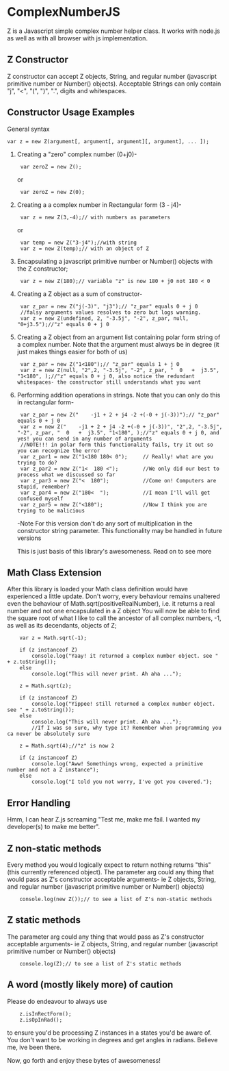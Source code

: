# ComplexNumberJS

Z is a Javascript simple complex number helper class. It works with node.js as well as with all browser with js implementation.

Z Constructor
-------------

Z constructor can accept Z objects, String, and regular number (javascript primitive number or Number() objects).
Acceptable Strings can only contain "j", "<", "(", ")", ".", digits and whitespaces.

Constructor Usage Examples
---------------------------

General syntax

    var z = new Z(argument[, argument[, argument][, argument], ... ]);

1. Creating a "zero" complex number (0+j0)-

        var zeroZ = new Z();

    or

        var zeroZ = new Z(0);

2. Creating a a complex number in Rectangular form (3 - j4)-

        var z = new Z(3,-4);// with numbers as parameters

    or

        var temp = new Z("3-j4");//with string
        var z = new Z(temp);// with an object of Z

3. Encapsulating a javascript primitive number or Number() objects with the Z constructor;

        var z = new Z(180);// variable "z" is now 180 + j0 not 180 < 0

4. Creating a Z object as a sum of constructor-

        var z_par = new Z("j(-3)", "j3");// "z_par" equals 0 + j 0
        //falsy arguments values resolves to zero but logs warning.
        var z = new Z(undefined, 2, "-3.5j", "-2", z_par, null, "0+j3.5");//"z" equals 0 + j 0

5. Creating a Z object from an argument list containing polar form string of a complex number. Note that the argument must always be in degree (it just makes things easier for both of us)

        var z_par = new Z("1<180");// "z_par" equals 1 + j 0
        var z = new Z(null, "2",2, "-3.5j", "-2", z_par, "  0   +  j3.5", "1<180", );//"z" equals 0 + j 0, also notice the redundant whitespaces- the constructor still understands what you want

6. Performing addition operations in strings. Note that you can only do this in rectangular form-

        var z_par = new Z("    -j1 + 2 + j4 -2 +(-0 + j(-3))");// "z_par" equals 0 + j 0
        var z = new Z("    -j1 + 2 + j4 -2 +(-0 + j(-3))", "2",2, "-3.5j", "-2", z_par, "  0   +  j3.5", "1<180", );//"z" equals 0 + j 0, and yes! you can send in any number of arguments
        //NOTE!!! in polar form this functionality fails, try it out so you can recognize the error
        var z_par1 = new Z("1<180 180< 0");     // Really! what are you trying to do?
        var z_par2 = new Z("1<  180 <");        //We only did our best to process what we discussed so far
        var z_par3 = new Z("<  180");           //Come on! Computers are stupid, remember?
        var z_par4 = new Z("180<  ");           //I mean I'll will get confused myself
        var z_par5 = new Z("<180");             //Now I think you are trying to be malicious

    -Note For this version don't do any sort of multiplication in the constructor string parameter. This functionality may be handled in future versions


    This is just basis of this library's awesomeness. Read on to see more

Math Class Extension
--------------------

After this library is loaded your Math class definition would have experienced a little update. Don't worry, every behaviour remains unaltered even the behaviour of Math.sqrt(positiveRealNumber), i.e. it returns a real number and not one encapsulated in a Z object
You will now be able to find the square root of what I like to call the ancestor of all complex numbers, -1, as well as its decendants, objects of Z;

        var z = Math.sqrt(-1);

        if (z instanceof Z)
            console.log("Yaay! it returned a complex number object. see " + z.toString());
        else
            console.log("This will never print. Ah aha ...");

        z = Math.sqrt(z);

        if (z instanceof Z)
            console.log("Yippee! still returned a complex number object. see " + z.toString());
        else
            console.log("This will never print. Ah aha ...");
            //If I was so sure, why type it? Remember when programming you ca never be absolutely sure

        z = Math.sqrt(4);//"z" is now 2

        if (z instanceof Z)
            console.log("Aww! Somethings wrong, expected a primitive number and not a Z instance");
        else
            console.log("I told you not worry, I've got you covered.");


Error Handling
--------------

Hmm, I can hear Z.js screaming "Test me, make me fail. I wanted my developer(s) to make me better".

Z non-static methods
-------------------
Every method you would logically expect to return nothing returns "this" (this currently referenced object).
The parameter arg could any thing that would pass as Z's constructor acceptable arguments- ie Z objects, String, and regular number (javascript primitive number or Number() objects)

        console.log(new Z());// to see a list of Z's non-static methods

Z static methods
---------------
The parameter arg could any thing that would pass as Z's constructor acceptable arguments- ie Z objects, String, and regular number (javascript primitive number or Number() objects)

        console.log(Z);// to see a list of Z's static methods


A word (mostly likely more) of caution
--------------------------------------

Please do endeavour to always use

        z.isInRectForm();
        z.isOpInRad();

to ensure you'd be processing Z instances in a states you'd be aware of. You don't want to be working in degrees and get angles in radians. Believe me, ive been there.


Now, go forth and enjoy these bytes of awesomeness!
